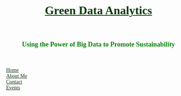 <!DOCTYPE html>
<html lang="en">
<head>
  
  <!--  Meta  -->
  <meta charset="UTF-8" />
  
  <!--  Styles  -->
  <link rel="stylesheet" href="styles/index.processed.css">
</head>
<body>
  
<section id="about">
<div class="row top">
  <h1 align = "center"; style = "font-family: Impact; color: #0B3B0B"><u><font size = 6>Green Data Analytics</font></u></h1>
  </div>
  <div>&nbsp;</div>
  <h2 align = "center"; style = "font-family: Impact; color: green;"><font size = 4>Using the Power of Big Data to Promote Sustainability</font></h2>
  </div>
  <div>&nbsp;</div>
  <div>&nbsp;</div>
 <nav class="crumbs">
   <div ID="menu">
     <div class="row bottom">
    <div class="col">
        <a href="home.html"><span style="font-family: Impact; color: #0B3B0B">Home</a>
       </div>
  <div class="col">
        <a href="aboutme.html"><span style="font-family: Impact; color: #0B3B0B">About Me</a>
     </div>
      <div class="col">
        <a href="contact.html"><span style="font-family: Impact; color: #0B3B0B">Contact</a>
     </div>
  <div class="col">
        <a href="advertise.html"><span style="font-family: Impact; color: #0B3B0B">Events</a>
     </nav>
